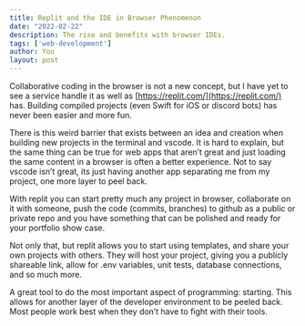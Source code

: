 ```yaml
---
title: Replit and the IDE in Browser Phenomenon
date: "2022-02-22"
description: The rise and benefits with browser IDEs.
tags: ['web-development']
author: You
layout: post
---
```


Collaborative coding in the browser is not a new concept, but I have yet to see a service handle it as well as [https://replit.com/](https://replit.com/) has. Building compiled projects (even Swift for iOS or discord bots) has never been easier and more fun.

There is this weird barrier that exists between an idea and creation when building new projects in the terminal and vscode. It is hard to explain, but the same thing can be true for web apps that aren’t great and just loading the same content in a browser is often a better experience. Not to say vscode isn’t great, its just having another app separating me from my project, one more layer to peel back.

With replit you can start pretty much any project in browser, collaborate on it with someone, push the code (commits, branches) to github as a public or private repo and you have something that can be polished and ready for your portfolio show case.

Not only that, but replit allows you to start using templates, and share your own projects with others. They will host your project, giving you a publicly shareable link, allow for .env variables, unit tests, database connections, and so much more.

A great tool to do the most important aspect of programming: starting. This allows for another layer of the developer environment to be peeled back. Most people work best when they don’t have to fight with their tools.